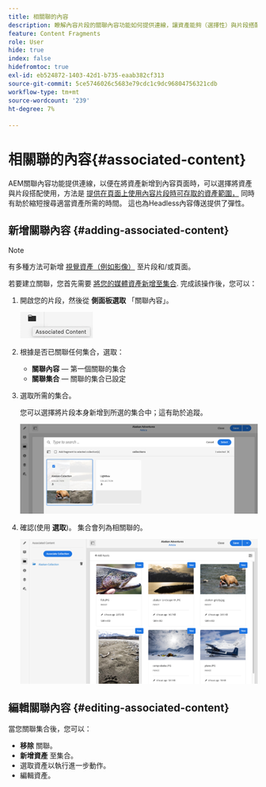 ```yaml
---
title: 相關聯的內容
description: 瞭解內容片段的關聯內容功能如何提供連線，讓資產能夠（選擇性）與片段搭配使用，為頁面製作和headless內容傳送新增更多彈性。
feature: Content Fragments
role: User
hide: true
index: false
hidefromtoc: true
exl-id: eb524872-1403-42d1-b735-eaab382cf313
source-git-commit: 5ce5746026c5683e79cdc1c9dc96804756321cdb
workflow-type: tm+mt
source-wordcount: '239'
ht-degree: 7%

---
```



# 相關聯的內容{#associated-content}

<!--
hide: yes
index: no
hidefromtoc: yes
-->

AEM關聯內容功能提供連線，以便在將資產新增到內容頁面時，可以選擇將資產與片段搭配使用，方法是 [提供在頁面上使用內容片段時可存取的資產範圍，](/help/sites-cloud/authoring/fundamentals/content-fragments.md#using-associated-content) 同時有助於縮短搜尋適當資產所需的時間。 這也為Headless內容傳送提供了彈性。

## 新增關聯內容 {#adding-associated-content}

>[!NOTE]
>
>有多種方法可新增 [視覺資產（例如影像）](/help/sites-cloud/administering/content-fragments/content-fragments.md#fragments-with-visual-assets) 至片段和/或頁面。

若要建立關聯，您首先需要 [將您的媒體資產新增至集合](/help/assets/manage-collections.md). 完成該操作後，您可以：

1. 開啟您的片段，然後從 **側面板選取** 「關聯內容」。

   ![相關聯的內容](assets/cfm-assoc-content-01.png)

1. 根據是否已關聯任何集合，選取：

   * **關聯內容**  — 第一個關聯的集合
   * **關聯集合**  — 關聯的集合已設定

1. 選取所需的集合。

   您可以選擇將片段本身新增到所選的集合中；這有助於追蹤。

   ![選取集合](assets/cfm-assoc-content-02.png)

1. 確認(使用 **選取**)。 集合會列為相關聯的。

   ![cfm-6420-05](assets/cfm-assoc-content-03.png)

## 編輯關聯內容 {#editing-associated-content}

當您關聯集合後，您可以：

* **移除** 關聯。
* **新增資產** 至集合。
* 選取資產以執行進一步動作。
* 編輯資產。
